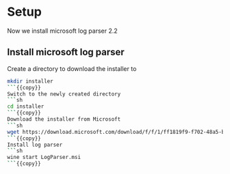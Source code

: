 # Setup
Now we install microsoft log parser 2.2
## Install microsoft log parser
Create a directory to download the installer to
```sh
mkdir installer
```{{copy}}
Switch to the newly created directory
```sh
cd installer
```{{copy}}
Download the installer from Microsoft
```sh
wget https://download.microsoft.com/download/f/f/1/ff1819f9-f702-48a5-bbc7-c9656bc74de8/LogParser.msi
```{{copy}}
Install log parser
```sh
wine start LogParser.msi
```{{copy}}